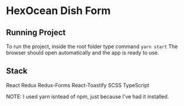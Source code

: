 # HexOcean Dish Form

## Running Project

To run the project, inside the root folder type command `yarn start`
The browser should open automatically and the app is ready to use.

## Stack

React
Redux
Redux-Forms
React-Toastify
SCSS
TypeScript

NOTE: I used yarn isntead of npm, just because I've had it installed.

